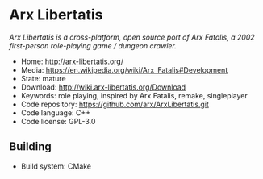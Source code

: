 # Arx Libertatis

_Arx Libertatis is a cross-platform, open source port of Arx Fatalis, a 2002 first-person role-playing game / dungeon crawler._

- Home: http://arx-libertatis.org/
- Media: https://en.wikipedia.org/wiki/Arx_Fatalis#Development
- State: mature
- Download: http://wiki.arx-libertatis.org/Download
- Keywords: role playing, inspired by Arx Fatalis, remake, singleplayer
- Code repository: https://github.com/arx/ArxLibertatis.git
- Code language: C++
- Code license: GPL-3.0

## Building

- Build system: CMake

